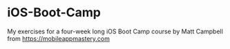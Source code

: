 iOS-Boot-Camp
=============

My exercises for a four-week long iOS Boot Camp course by Matt Campbell from https://mobileappmastery.com
